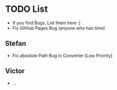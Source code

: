 # TODO List

+ If you find Bugs, List them here :)
+ Fix GitHub Pages Bug (anyone who has time)

## Stefan

+ Fix absolute Path Bug in Converter [Low Priority]

## Victor

+ ...
